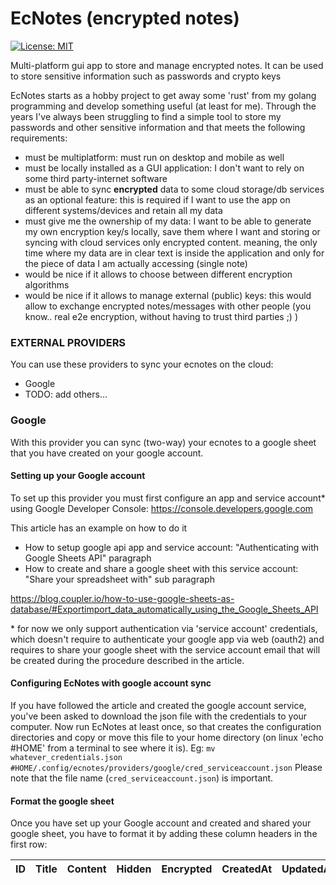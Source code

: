 # EcNotes (encrypted notes)
[![License: MIT](https://img.shields.io/badge/License-MIT-yellow.svg)](./LICENSE)

Multi-platform gui app to store and manage encrypted notes. It can be used to store sensitive information such as passwords and crypto keys

EcNotes starts as a hobby project to get away some 'rust' from my golang programming and develop something useful (at least for me).
Through the years I've always been struggling to find a simple tool to store my passwords and other sensitive information and that meets the following requirements:

- must be multiplatform: must run on desktop and mobile as well
- must be locally installed as a GUI application: I don't want to rely on some third party-internet software
- must be able to sync **encrypted** data to some cloud storage/db services as an optional feature: this is required if I want to use the app on different systems/devices and retain all my data
- must give me the ownership of my data: I want to be able to generate my own encryption key/s locally, save them where I want and storing or syncing with cloud services only encrypted content. meaning, the only time where my data are in clear text is inside the application and only for the piece of data I am actually accessing (single note)
- would be nice if it allows to choose between different encryption algorithms
- would be nice if it allows to manage external (public) keys: this would allow to exchange encrypted notes/messages with other people (you know.. real e2e encryption, without having to trust third parties ;) )

### EXTERNAL PROVIDERS
You can use these providers to sync your ecnotes on the cloud:

- Google
- TODO: add others...

### Google
With this provider you can sync (two-way) your ecnotes to a google sheet that you have created on your google account.

#### Setting up your Google account
To set up this provider you must first configure an app and service account* using Google Developer Console:
https://console.developers.google.com

This article has an example on how to do it 
- How to setup google api app and service account: "Authenticating with Google Sheets API" paragraph
- How to create and share a google sheet with this service account: "Share your spreadsheet with" sub paragraph

https://blog.coupler.io/how-to-use-google-sheets-as-database/#Exportimport_data_automatically_using_the_Google_Sheets_API

\* for now we only support authentication via 'service account' credentials, which doesn't require to authenticate your google app via web (oauth2) and requires to share your google sheet with the service account email that will be created during the procedure described in the article.

#### Configuring EcNotes with google account sync
If you have followed the article and created the google account service, you've been asked to download the json file with the credentials to your computer. 
Now run EcNotes at least once, so that creates the configuration directories and copy or move this file to your home directory (on linux 'echo #HOME' from a terminal to see where it is). Eg: 
`mv whatever_credentials.json #HOME/.config/ecnotes/providers/google/cred_serviceaccount.json`
Please note that the file name (`cred_serviceaccount.json`) is important.


#### Format the google sheet
Once you have set up your Google account and created and shared your google sheet, you have to format it by adding these column headers in the first row:

| ID | Title | Content | Hidden | Encrypted | CreatedAt|UpdatedAt |
|----|-------|---------|--------|-----------|----------|----------|


